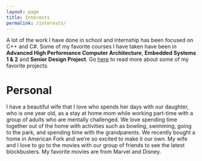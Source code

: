 ```yaml
---
layout: page
title: Interests
permalink: /interests/
---
```


A lot of the work I have done in school and internship has been focused on C++ and C#. Some of my favorite courses I have taken have been in **Advanced High Performance Computer Architecture**, **Embedded Systems 1 & 2** and **Senior Design Project**. Go [here](projects.md) to read more about some of my favorite projects.


# Personal

I have a beautiful wife that I love who spends her days with our daughter, who is one year old, as a stay at home mom while working part-time with a group of adults who are mentally challenged. We love spending time together out of the home with activities such as bowling, swimming, going to the park, and spending time with the grandparents. We recently bought a home in American Fork and we’re so excited to make it our own. My wife and I love to go to the movies with our group of friends to see the latest blockbusters. My favorite movies are from Marvel and Disney.

